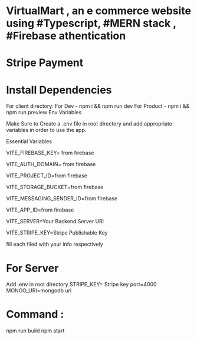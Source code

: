 # VirtualMart , an e commerce website using #Typescript, #MERN stack , #Firebase athentication
# Stripe Payment
# Install Dependencies
For client directory:
For Dev - npm i && npm run dev For Product - npm i && npm run preview
Env Variables

Make Sure to Create a .env file in root directory and add appropriate variables in order to use the app.

Essential Variables

VITE_FIREBASE_KEY= from firebase

VITE_AUTH_DOMAIN= from firebase

VITE_PROJECT_ID=from firebase

VITE_STORAGE_BUCKET=from firebase

VITE_MESSAGING_SENDER_ID=from firebase

VITE_APP_ID=from firebase

VITE_SERVER=Your Backend Server URl

VITE_STRIPE_KEY=Stripe Publishable Key

fill each filed with your info respectively
# For Server 
Add .env in root directory 
STRIPE_KEY= Stripe key
port=4000
MONGO_URI=mongodb url
# Command :
npm run build
npm start
